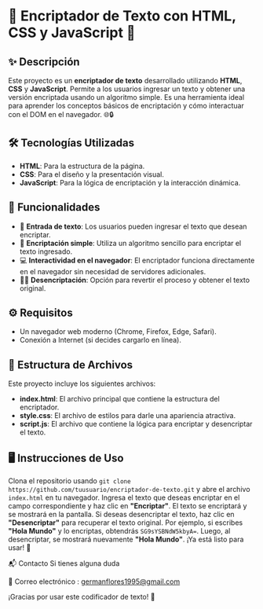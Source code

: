 # 🔐 Encriptador de Texto con HTML, CSS y JavaScript 📝

## ✨ Descripción
Este proyecto es un **encriptador de texto** desarrollado utilizando **HTML**, **CSS** y **JavaScript**. Permite a los usuarios ingresar un texto y obtener una versión encriptada usando un algoritmo simple. Es una herramienta ideal para aprender los conceptos básicos de encriptación y cómo interactuar con el DOM en el navegador. 🌐🔒

## 🛠️ Tecnologías Utilizadas
- **HTML**: Para la estructura de la página.
- **CSS**: Para el diseño y la presentación visual.
- **JavaScript**: Para la lógica de encriptación y la interacción dinámica.

## 🔑 Funcionalidades
- 📝 **Entrada de texto**: Los usuarios pueden ingresar el texto que desean encriptar.
- 🔐 **Encriptación simple**: Utiliza un algoritmo sencillo para encriptar el texto ingresado.
- 💻 **Interactividad en el navegador**: El encriptador funciona directamente en el navegador sin necesidad de servidores adicionales.
- 🧑‍💻 **Desencriptación**: Opción para revertir el proceso y obtener el texto original.

## ⚙️ Requisitos
- Un navegador web moderno (Chrome, Firefox, Edge, Safari).
- Conexión a Internet (si decides cargarlo en línea).

## 📂 Estructura de Archivos
Este proyecto incluye los siguientes archivos:
- **index.html**: El archivo principal que contiene la estructura del encriptador.
- **style.css**: El archivo de estilos para darle una apariencia atractiva.
- **script.js**: El archivo que contiene la lógica para encriptar y desencriptar el texto.

## 🖥️ Instrucciones de Uso

Clona el repositorio usando `git clone https://github.com/tuusuario/encriptador-de-texto.git` y abre el archivo `index.html` en tu navegador. 
Ingresa el texto que deseas encriptar en el campo correspondiente y haz clic en **"Encriptar"**. 
El texto se encriptará y se mostrará en la pantalla. 
Si deseas desencriptar el texto, haz clic en **"Desencriptar"** para recuperar el texto original. 
Por ejemplo, si escribes **"Hola Mundo"** y lo encriptas, obtendrás `SG9sYSBNdW5kbyA=`. 
Luego, al desencriptar, se mostrará nuevamente **"Hola Mundo"**. 
¡Ya está listo para usar! 🚀

📬 Contacto
Si tienes alguna duda

📧 Correo electrónico : germanflores1995@gmail.com

¡Gracias por usar este codificador de texto! 🔐
